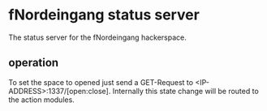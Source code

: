 # fNordeingang status server
The status server for the fNordeingang hackerspace.
## operation
To set the space to opened just send a GET-Request to \<IP-ADDRESS\>:1337/[open:close]. Internally this state change will be routed to the action modules.
